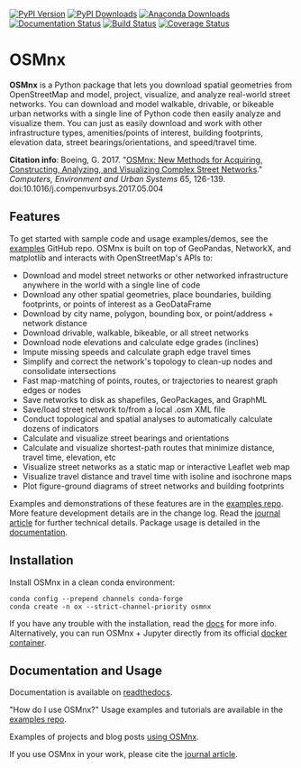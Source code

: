 [![PyPI Version](https://badge.fury.io/py/osmnx.svg)](https://badge.fury.io/py/osmnx)
[![PyPI Downloads](https://img.shields.io/pypi/dm/osmnx.svg)](https://badge.fury.io/py/osmnx)
[![Anaconda Downloads](https://anaconda.org/conda-forge/osmnx/badges/downloads.svg)](https://anaconda.org/conda-forge/osmnx)
[![Documentation Status](https://readthedocs.org/projects/osmnx/badge/?version=latest)](https://osmnx.readthedocs.io/)
[![Build Status](https://github.com/gboeing/osmnx/workflows/tests/badge.svg?branch=master)](https://github.com/gboeing/osmnx/actions?query=workflow%3A%22tests%22)
[![Coverage Status](https://codecov.io/gh/gboeing/osmnx/branch/master/graph/badge.svg)](https://codecov.io/gh/gboeing/osmnx)

# OSMnx

**OSMnx** is a Python package that lets you download spatial geometries from OpenStreetMap and model, project, visualize, and analyze real-world street networks. You can download and model walkable, drivable, or bikeable urban networks with a single line of Python code then easily analyze and visualize them. You can just as easily download and work with other infrastructure types, amenities/points of interest, building footprints, elevation data, street bearings/orientations, and speed/travel time.

**Citation info**: Boeing, G. 2017. "[OSMnx: New Methods for Acquiring, Constructing, Analyzing, and Visualizing Complex Street Networks](https://geoffboeing.com/publications/osmnx-complex-street-networks/)." *Computers, Environment and Urban Systems* 65, 126-139. doi:10.1016/j.compenvurbsys.2017.05.004



## Features

To get started with sample code and usage examples/demos, see the [examples](https://github.com/gboeing/osmnx-examples) GitHub repo. OSMnx is built on top of GeoPandas, NetworkX, and matplotlib and interacts with OpenStreetMap's APIs to:

  * Download and model street networks or other networked infrastructure anywhere in the world with a single line of code
  * Download any other spatial geometries, place boundaries, building footprints, or points of interest as a GeoDataFrame
  * Download by city name, polygon, bounding box, or point/address + network distance
  * Download drivable, walkable, bikeable, or all street networks
  * Download node elevations and calculate edge grades (inclines)
  * Impute missing speeds and calculate graph edge travel times
  * Simplify and correct the network's topology to clean-up nodes and consolidate intersections
  * Fast map-matching of points, routes, or trajectories to nearest graph edges or nodes
  * Save networks to disk as shapefiles, GeoPackages, and GraphML
  * Save/load street network to/from a local .osm XML file
  * Conduct topological and spatial analyses to automatically calculate dozens of indicators
  * Calculate and visualize street bearings and orientations
  * Calculate and visualize shortest-path routes that minimize distance, travel time, elevation, etc
  * Visualize street networks as a static map or interactive Leaflet web map
  * Visualize travel distance and travel time with isoline and isochrone maps
  * Plot figure-ground diagrams of street networks and building footprints

Examples and demonstrations of these features are in the [examples repo](https://github.com/gboeing/osmnx-examples). More feature development details are in the change log. Read the [journal article](https://geoffboeing.com/publications/osmnx-complex-street-networks/) for further technical details. Package usage is detailed in the [documentation](https://osmnx.readthedocs.io/).



## Installation

Install OSMnx in a clean conda environment:

```
conda config --prepend channels conda-forge
conda create -n ox --strict-channel-priority osmnx
```

If you have any trouble with the installation, read the [docs](https://osmnx.readthedocs.io/) for more info. Alternatively, you can run OSMnx + Jupyter directly from its official [docker container](https://hub.docker.com/r/gboeing/osmnx).



## Documentation and Usage

Documentation is available on [readthedocs](https://osmnx.readthedocs.io/).

"How do I use OSMnx?" Usage examples and tutorials are available in the [examples repo](https://github.com/gboeing/osmnx-examples).

Examples of projects and blog posts [using OSMnx](https://geoffboeing.com/2018/03/osmnx-features-roundup/).

If you use OSMnx in your work, please cite the [journal article](https://geoffboeing.com/publications/osmnx-complex-street-networks/).
